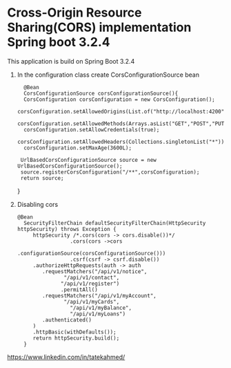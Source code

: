 # Cross-Origin Resource Sharing(CORS) implementation Spring boot 3.2.4
This application is build on Spring Boot 3.2.4
1. In the configuration class create CorsConfigurationSource bean

         @Bean
         CorsConfigurationSource corsConfigurationSource(){
         CorsConfiguration corsConfiguration = new CorsConfiguration();
         corsConfiguration.setAllowedOrigins(List.of("http://localhost:4200"));
         corsConfiguration.setAllowedMethods(Arrays.asList("GET","POST","PUT","PATCH","DELETE","OPTIONS"));
         corsConfiguration.setAllowCredentials(true);
         corsConfiguration.setAllowedHeaders(Collections.singletonList("*"));
         corsConfiguration.setMaxAge(3600L);

        UrlBasedCorsConfigurationSource source = new UrlBasedCorsConfigurationSource();
        source.registerCorsConfiguration("/**",corsConfiguration);
        return source;
   }
2. Disabling cors


       @Bean
         SecurityFilterChain defaultSecurityFilterChain(HttpSecurity httpSecurity) throws Exception {
            httpSecurity /*.cors(cors -> cors.disable())*/
                        .cors(cors ->cors
                           .configurationSource(corsConfigurationSource()))
                        .csrf(csrf -> csrf.disable())
            .authorizeHttpRequests(auth -> auth
               .requestMatchers("/api/v1/notice",
                      "/api/v1/contact",
                     "/api/v1/register")
                     .permitAll()
               .requestMatchers("/api/v1/myAccount",
                      "/api/v1/myCards",
                        "/api/v1/myBalance",
                        "/api/v1/myLoans")
               .authenticated()
            )
            .httpBasic(withDefaults());
            return httpSecurity.build();
         }

https://www.linkedin.com/in/tatekahmed/   
    
